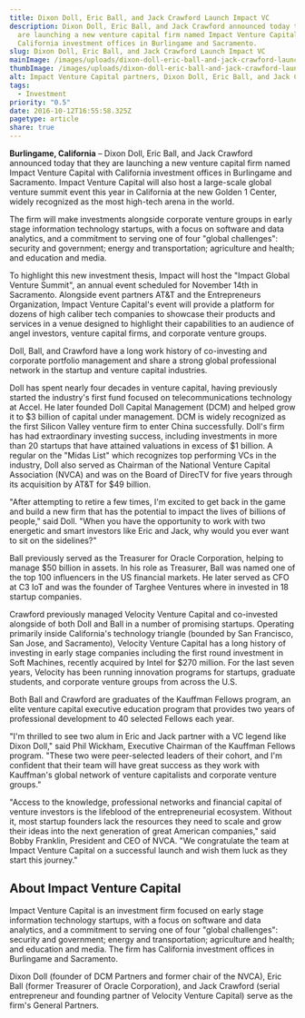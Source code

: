 ```yaml
---
title: Dixon Doll, Eric Ball, and Jack Crawford Launch Impact VC
description: Dixon Doll, Eric Ball, and Jack Crawford announced today that they
  are launching a new venture capital firm named Impact Venture Capital with
  California investment offices in Burlingame and Sacramento.
slug: Dixon Doll, Eric Ball, and Jack Crawford Launch Impact VC
mainImage: /images/uploads/dixon-doll-eric-ball-and-jack-crawford-launch-impact-vc-featured.jpg
thumbImage: /images/uploads/dixon-doll-eric-ball-and-jack-crawford-launch-impact-vc-thumb.jpg
alt: Impact Venture Capital partners, Dixon Doll, Eric Ball, and Jack Crawford
tags:
  - Investment
priority: "0.5"
date: 2016-10-12T16:55:58.325Z
pagetype: article
share: true
---
```

**Burlingame, California** – Dixon Doll, Eric Ball, and Jack Crawford announced today that they are launching a new venture capital firm named Impact Venture Capital with California investment offices in Burlingame and Sacramento. Impact Venture Capital will also host a large-scale global venture summit event this year in California at the new Golden 1 Center, widely recognized as the most high-tech arena in the world.

The firm will make investments alongside corporate venture groups in early stage information technology startups, with a focus on software and data analytics, and a commitment to serving one of four "global challenges": security and government; energy and transportation; agriculture and health; and education and media.

To highlight this new investment thesis, Impact will host the "Impact Global Venture Summit", an annual event scheduled for November 14th in Sacramento. Alongside event partners AT&T and the Entrepreneurs Organization, Impact Venture Capital's event will provide a platform for dozens of high caliber tech companies to showcase their products and services in a venue designed to highlight their capabilities to an audience of angel investors, venture capital firms, and corporate venture groups.

Doll, Ball, and Crawford have a long work history of co-investing and corporate portfolio management and share a strong global professional network in the startup and venture capital industries.

Doll has spent nearly four decades in venture capital, having previously started the industry's first fund focused on telecommunications technology at Accel. He later founded Doll Capital Management (DCM) and helped grow it to $3 billion of capital under management. DCM is widely recognized as the first Silicon Valley venture firm to enter China successfully. Doll's firm has had extraordinary investing success, including investments in more than 20 startups that have attained valuations in excess of $1 billion. A regular on the "Midas List" which recognizes top performing VCs in the industry, Doll also served as Chairman of the National Venture Capital Association (NVCA) and was on the Board of DirecTV for five years through its acquisition by AT&T for $49 billion.

"After attempting to retire a few times, I'm excited to get back in the game and build a new firm that has the potential to impact the lives of billions of people," said Doll. "When you have the opportunity to work with two energetic and smart investors like Eric and Jack, why would you ever want to sit on the sidelines?"

Ball previously served as the Treasurer for Oracle Corporation, helping to manage $50 billion in assets. In his role as Treasurer, Ball was named one of the top 100 influencers in the US financial markets. He later served as CFO at C3 IoT and was the founder of Targhee Ventures where in invested in 18 startup companies.

Crawford previously managed Velocity Venture Capital and co-invested alongside of both Doll and Ball in a number of promising startups. Operating primarily inside California's technology triangle (bounded by San Francisco, San Jose, and Sacramento), Velocity Venture Capital has a long history of investing in early stage companies including the first round investment in Soft Machines, recently acquired by Intel for $270 million. For the last seven years, Velocity has been running innovation programs for startups, graduate students, and corporate venture groups from across the U.S.

Both Ball and Crawford are graduates of the Kauffman Fellows program, an elite venture capital executive education program that provides two years of professional development to 40 selected Fellows each year.

"I'm thrilled to see two alum in Eric and Jack partner with a VC legend like Dixon Doll," said Phil Wickham, Executive Chairman of the Kauffman Fellows program. "These two were peer-selected leaders of their cohort, and I'm confident that their team will have great success as they work with Kauffman's global network of venture capitalists and corporate venture groups."

"Access to the knowledge, professional networks and financial capital of venture investors is the lifeblood of the entrepreneurial ecosystem. Without it, most startup founders lack the resources they need to scale and grow their ideas into the next generation of great American companies," said Bobby Franklin, President and CEO of NVCA. "We congratulate the team at Impact Venture Capital on a successful launch and wish them luck as they start this journey."

## About Impact Venture Capital

Impact Venture Capital is an investment firm focused on early stage information technology startups, with a focus on software and data analytics, and a commitment to serving one of four "global challenges": security and government; energy and transportation; agriculture and health; and education and media. The firm has California investment offices in Burlingame and Sacramento.

Dixon Doll (founder of DCM Partners and former chair of the NVCA), Eric Ball (former Treasurer of Oracle Corporation), and Jack Crawford (serial entrepreneur and founding partner of Velocity Venture Capital) serve as the firm's General Partners.